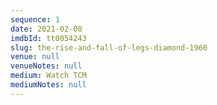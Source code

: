 ```yaml
---
sequence: 1
date: 2021-02-08
imdbId: tt0054243
slug: the-rise-and-fall-of-legs-diamond-1960
venue: null
venueNotes: null
medium: Watch TCM
mediumNotes: null
---
```


